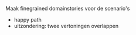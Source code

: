 Maak finegrained domainstories voor de scenario's

- happy path
- uitzondering: twee vertoningen overlappen